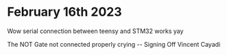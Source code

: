 # February 16th 2023

 Wow serial connection between teensy and STM32 works yay

 The NOT Gate not connected properly crying 
-- Signing Off Vincent Cayadi